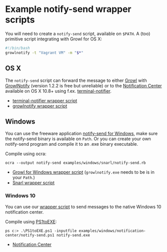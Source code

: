 # Example notify-send wrapper scripts

You will need to create a `notify-send` script, available on `$PATH`. 
A (too) primitive script integrating with Growl for OS X:

```bash
#!/bin/bash
growlnotify -t "Vagrant VM" -m "$*"
```


## OS X

The `notify-send` script can forward the message to either
[Growl](http://growl.info/) with [GrowlNotify](http://growl.info/downloads) (version 1.2.2 is free but unreliable)
or to the [Notification Center](http://support.apple.com/kb/HT5362) available on OS X 10.8+
using f.ex. [terminal-notifier](https://github.com/alloy/terminal-notifier).


* [terminal-notifier wrapper script](https://github.com/fgrehm/vagrant-notify/blob/master/examples/osx/notify-send_terminal-notifier) 
* [growlnotify wrapper script](https://github.com/fgrehm/vagrant-notify/blob/master/examples/osx/notify-send_growl_for_mac)


## Windows

You can use the freeware application [notify-send for Windows](http://vaskovsky.net/notify-send/), make sure the notify-send binary is available on `Path`. Or you can create your own notify-send program and compile it to an .exe binary executable.


Compile using ocra:

    ocra --output notify-send examples/windows/snarl/notify-send.rb


* [Growl for Windows wrapper script](https://github.com/fgrehm/vagrant-notify/blob/master/examples/windows/growl_for_windows/notify-send.rb) (`growlnotify.exe` needs to be is in your `Path`.)
* [Snarl wrapper script](https://github.com/fgrehm/vagrant-notify/blob/master/examples/windows/snarl/notify-send.rb)

### Windows 10

You can use our [wrapper script](https://github.com/fgrehm/vagrant-notify/blob/master/examples/windows/notification-center/notify-send.ps1) to send messages to the native Windows 10 notification center.

Compile using [PS1toEXE](https://github.com/aravindvcyber/PS1toEXE):

    ps c:> .\PS1toEXE.ps1 -inputfile examples/windows/notification-center/notify-send.ps1 notify-send.exe


* [Notification Center](https://github.com/fgrehm/vagrant-notify/blob/master/examples/windows/notification-center/notify-send.ps1)
